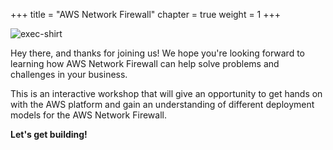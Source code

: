 +++
title = "AWS Network Firewall"
chapter = true
weight = 1
+++

![exec-shirt](/images/introduction-05.png)

Hey there, and thanks for joining us! We hope you're looking forward to learning how AWS Network Firewall can help solve problems and challenges in your business.

This is an interactive workshop that will give an opportunity to get hands on with the AWS platform and gain an understanding of different deployment models for the AWS Network Firewall.

**Let's get building!**
